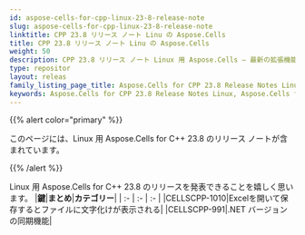 ```yaml
---
id: aspose-cells-for-cpp-linux-23-8-release-note
slug: aspose-cells-for-cpp-linux-23-8-release-note
linktitle: CPP 23.8 リリース ノート Linu の Aspose.Cells
title: CPP 23.8 リリース ノート Linu の Aspose.Cells
weight: 50
description: CPP 23.8 リリース ノート Linux 用 Aspose.Cells – 最新の拡張機能、新機能、および修正
type: repositor
layout: releas
family_listing_page_title: Aspose.Cells for CPP 23.8 Release Notes Linu
keywords: Aspose.Cells for CPP 23.8 Release Notes Linux, Aspose.Cells for CPP 23.8 Linux updates and fixe
---
```

{{% alert color="primary" %}}

このページには、Linux 用 Aspose.Cells for C++ 23.8 のリリース ノートが含まれています。

{{% /alert %}}

Linux 用 Aspose.Cells for C++ 23.8 のリリースを発表できることを嬉しく思います。
|**鍵**|**まとめ**|**カテゴリー**|
| :- | :- | :- |
|CELLSCPP-1010|Excelを開いて保存するとファイルに文字化けが表示される|
|CELLSCPP-991|.NET バージョンの同期機能|
